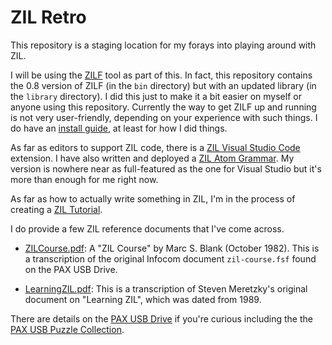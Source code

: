 # ZIL Retro

This repository is a staging location for my forays into playing around with ZIL.

I will be using the [ZILF](https://bitbucket.org/jmcgrew/zilf/wiki/Home) tool as part of this. In fact, this repository contains the 0.8 version of ZILF (in the `bin` directory) but with an updated library (in the `library` directory). I did this just to make it a bit easier on myself or anyone using this repository. Currently the way to get ZILF up and running is not very user-friendly, depending on your experience with such things. I do have an [install guide](https://github.com/jeffnyman/zil-retro/blob/master/INSTALL.md), at least for how I did things.

As far as editors to support ZIL code, there is a [ZIL Visual Studio Code](https://bitbucket.org/jmcgrew/zil-editor-support/src/default/) extension. I have also written and deployed a [ZIL Atom Grammar](https://atom.io/packages/language-zil). My version is nowhere near as full-featured as the one for Visual Studio but it's more than enough for me right now.

As far as how to actually write something in ZIL, I'm in the process of creating a [ZIL Tutorial](https://github.com/jeffnyman/zil-retro/blob/master/TUTORIAL.md).

I do provide a few ZIL reference documents that I've come across.

* [ZILCourse.pdf](https://github.com/jeffnyman/zil-retro/blob/master/docs/ZILCourse.pdf): A "ZIL Course" by Marc S. Blank (October 1982). This is a transcription of the original Infocom document `zil-course.fsf` found on the PAX USB Drive.

* [LearningZIL.pdf](https://github.com/jeffnyman/zil-retro/blob/master/docs/ZILLearning.pdf): This is a transcription of Steven Meretzky's original document on "Learning ZIL", which was dated from 1989.

There are details on the [PAX USB Drive](http://www.ifwiki.org/index.php/PAX_USB_Drive) if you're curious including the the [PAX USB Puzzle Collection](http://pr-if.org/doc/paxeast-usb/).

